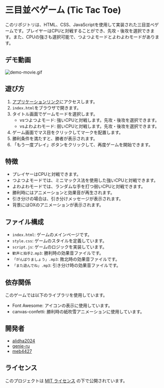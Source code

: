 # 三目並べゲーム (Tic Tac Toe)

このリポジトリは、HTML、CSS、JavaScriptを使用して実装された三目並べゲームです。プレイヤーはCPUと対戦することができ、先攻・後攻を選択できます。また、CPUの強さも選択可能で、つよつよモードとよわよわモードがあります。

## デモ動画
![demo-movie.gif]( https://raw.github.com/wiki/beginner-teamdev-e-since-20240406/work-space/images/demo-movie.gif)

## 遊び方

1. [アプリケーションリンク](https://team-e-202404.vercel.app/ "Tic Tac Toe")にアクセスします。
2. `index.html`をブラウザで開きます。
3. タイトル画面でゲームモードを選択します。
   - vsつよつよモード: 強いCPUと対戦します。先攻・後攻を選択できます。
   - vsよわよわモード: 弱いCPUと対戦します。先攻・後攻を選択できます。
4. ゲーム画面でマス目をクリックしてマークを配置します。
5. 勝利条件を満たすと、勝者が表示されます。
6. 「もう一度プレイ」ボタンをクリックして、再度ゲームを開始できます。

## 特徴

- プレイヤーはCPUと対戦できます。
- つよつよモードでは、ミニマックス法を使用した強いCPUと対戦できます。
- よわよわモードでは、ランダムな手を打つ弱いCPUと対戦できます。
- 勝利時にはアニメーションと効果音が再生されます。
- 引き分けの場合は、引き分けメッセージが表示されます。
- 背景にはOXのアニメーションが表示されます。

## ファイル構成

- `index.html`: ゲームのメインページです。
- `style.css`: ゲームのスタイルを定義しています。
- `script.js`: ゲームのロジックを実装しています。
- `歓声と拍手2.mp3`: 勝利時の効果音ファイルです。
- `「がんばりましょう」.mp3`: 敗北時の効果音ファイルです。
- `「また遊んでね」.mp3`: 引き分け時の効果音ファイルです。

## 依存関係

このゲームでは以下のライブラリを使用しています。

- Font Awesome: アイコンの表示に使用しています。
- canvas-confetti: 勝利時の紙吹雪アニメーションに使用しています。

## 開発者

- [alidha2024](https://github.com/alidha2024 "alidha2024")
- [genie-ru](https://github.com/genie-ru "Genie")
- [meb4427](https://github.com/meb4427 "meb4427")

## ライセンス

このプロジェクトは [MIT ライセンス](https://licenses.opensource.jp/MIT/MIT.html "The MIT License") の下で公開されています。